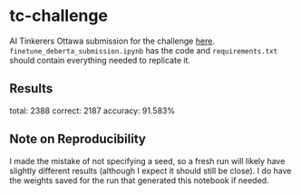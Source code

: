 # tc-challenge
AI Tinkerers Ottawa submission for the challenge [here](https://github.com/EricFillion/tc-challenge). `finetune_deberta_submission.ipynb` has the code and `requirements.txt` should contain everything needed to replicate it.

## Results
total: 2388 correct: 2187 accuracy: 91.583%

## Note on Reproducibility
I made the mistake of not specifying a seed, so a fresh run will likely have slightly different results (although I expect it should still be close). I do have the weights saved for the run that generated this notebook if needed.
